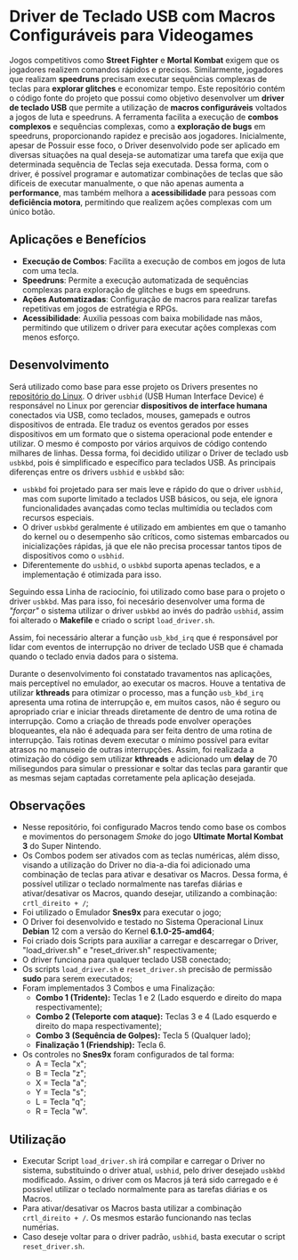 # Driver de Teclado USB com Macros Configuráveis para Videogames

Jogos competitivos como **Street Fighter** e **Mortal Kombat** exigem que os jogadores realizem comandos rápidos e precisos. Similarmente, jogadores que realizam **speedruns** precisam executar sequências complexas de teclas para **explorar glitches** e economizar tempo. Este repositório contém o código fonte do projeto que possui como objetivo desenvolver um **driver de teclado USB** que permite a utilização de **macros configuráveis** voltados a jogos de luta e speedruns. A ferramenta facilita a execução de **combos complexos** e sequências complexas, como a **exploração de bugs** em speedruns, proporcionando rapidez e precisão aos jogadores. Inicialmente, apesar de Possuir esse foco, o Driver desenvolvido pode ser aplicado em diversas situações na qual deseja-se automatizar uma tarefa que exija que determinada sequência de Teclas seja executada. Dessa forma, com o driver, é possível programar e automatizar combinações de teclas que são difíceis de executar manualmente, o que não apenas aumenta a **performance**, mas também melhora a **acessibilidade** para pessoas com **deficiência motora**, permitindo que realizem ações complexas com um único botão.


## Aplicações e Benefícios

- **Execução de Combos**: Facilita a execução de combos em jogos de luta com uma tecla.
- **Speedruns**: Permite a execução automatizada de sequências complexas para exploração de glitches e bugs em speedruns.
- **Ações Automatizadas**: Configuração de macros para realizar tarefas repetitivas em jogos de estratégia e RPGs.
- **Acessibilidade**: Auxilia pessoas com baixa mobilidade nas mãos, permitindo que utilizem o driver para executar ações complexas com menos esforço.


## Desenvolvimento

Será utilizado como base para esse projeto os Drivers presentes no [repositório do Linux](https://github.com/torvalds/linux/blob/master/drivers/hid/usbhid). O driver `usbhid` (USB Human Interface Device) é responsável no Linux por gerenciar **dispositivos de interface humana** conectados via USB, como teclados, mouses, gamepads e outros dispositivos de entrada. Ele traduz os eventos gerados por esses dispositivos em um formato que o sistema operacional pode entender e utilizar. O mesmo é composto por vários arquivos de código contendo milhares de linhas. Dessa forma, foi decidido utilizar o Driver de teclado usb `usbkbd`, pois é simplificado e específico para teclados USB. As principais diferenças entre os drivers `usbhid` e `usbkbd` são:

- `usbkbd` foi projetado para ser mais leve e rápido do que o driver `usbhid`, mas com suporte limitado a teclados USB básicos, ou seja, ele ignora funcionalidades avançadas como teclas multimídia ou teclados com recursos especiais. 
- O driver `usbkbd` geralmente é utilizado em ambientes em que o tamanho do kernel ou o desempenho são críticos, como sistemas embarcados ou inicializações rápidas, já que ele não precisa processar tantos tipos de dispositivos como o `usbhid`. 
- Diferentemente do `usbhid`, o `usbkbd` suporta apenas teclados, e a implementação é otimizada para isso.

Seguindo essa Linha de raciocínio, foi utilizado como base para o projeto o driver `usbkbd`. Mas para isso, foi necesário desenvolver uma forma de *"forçar"* o sistema utilizar o driver `usbkbd` ao invés do padrão `usbhid`, assim foi alterado o **Makefile** e criado o script `load_driver.sh`.

Assim, foi necessário alterar a função `usb_kbd_irq` que é responsável por lidar com eventos de interrupção no driver de teclado USB que é chamada quando o teclado envia dados para o sistema.

Durante o desenvolvimento foi constatado travamentos nas aplicações, mais perceptível no emulador, ao executar os macros. Houve a tentativa de utilizar **kthreads** para otimizar o processo, mas a função `usb_kbd_irq` apresenta uma rotina de interrupção e, em muitos casos, não é seguro ou apropriado criar e iniciar threads diretamente de dentro de uma rotina de interrupção. Como a criação de threads pode envolver operações bloqueantes, ela não é adequada para ser feita dentro de uma rotina de interrupção. Tais rotinas devem executar o mínimo possível para evitar atrasos no manuseio de outras interrupções. Assim, foi realizada a otimização do código sem utilizar **kthreads** e adicionado um **delay** de 70 milisegundos para simular o pressionar e soltar das teclas para garantir que as mesmas sejam captadas corretamente pela aplicação desejada.


## Observações

- Nesse repositório, foi configurado Macros tendo como base os combos e movimentos do personagem *Smoke* do jogo **Ultimate Mortal Kombat 3** do Super Nintendo. 
- Os Combos podem ser ativados com as teclas numéricas, além disso, visando a utilização do Driver no dia-a-dia foi adicionado uma combinação de teclas para ativar e desativar os Macros. Dessa forma, é possível utilizar o teclado normalmente nas tarefas diárias e ativar/desativar os Macros, quando desejar, utilizando a combinação: `crtl_direito + /`;
- Foi utilizado o Emulador **Snes9x** para executar o jogo;
- O Driver foi desenvolvido e testado no Sistema Operacional Linux **Debian** 12 com a versão do Kernel **6.1.0-25-amd64**;
- Foi criado dois Scripts para auxiliar a carregar e descarregar o Driver, "load_driver.sh" e "reset_driver.sh" respectivamente;
- O driver funciona para qualquer teclado USB conectado;
- Os scripts `load_driver.sh` e `reset_driver.sh` precisão de permissão **sudo** para serem executados;
- Foram implementados 3 Combos e uma Finalização:
    - **Combo 1 (Tridente):** Teclas 1 e 2 (Lado esquerdo e direito do mapa respectivamente);
    - **Combo 2 (Teleporte com ataque):** Teclas 3 e 4 (Lado esquerdo e direito do mapa respectivamente);
    - **Combo 3 (Sequência de Golpes):** Tecla 5 (Qualquer lado);
    - **Finalização 1 (Friendship):** Tecla 6.
- Os controles no **Snes9x** foram configurados de tal forma:
    - A = Tecla "x";
    - B = Tecla "z";
    - X = Tecla "a";
    - Y = Tecla "s";
    - L = Tecla "q";
    - R = Tecla "w".

## Utilização

- Executar Script `load_driver.sh` irá compilar e carregar o Driver no sistema, substituindo o driver atual, `usbhid`, pelo driver desejado `usbkbd` modificado. Assim, o driver com os Macros já terá sido carregado e é possível utilizar o teclado normalmente para as tarefas diárias e os Macros.
- Para ativar/desativar os Macros basta utilizar a combinação `crtl_direito + /`. Os mesmos estarão funcionando nas teclas numérias.
- Caso deseje voltar para o driver padrão, `usbhid`, basta executar o script `reset_driver.sh`.